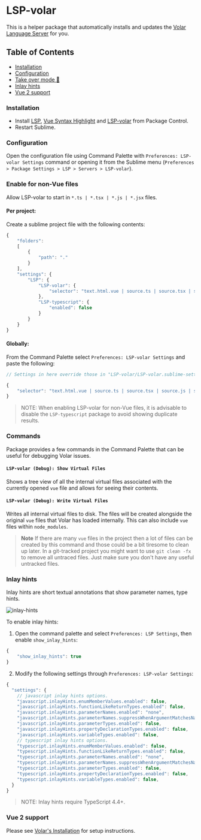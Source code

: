 # LSP-volar

This is a helper package that automatically installs and updates the [Volar Language Server](https://github.com/johnsoncodehk/volar) for you.

## Table of Contents
  - [Installation](#installation)
  - [Configuration](#configuration)
  - [Take over mode 🤝](#enable-for-non-vue-files)
  - [Inlay hints](#inlay-hints)
  - [Vue 2 support](#vue-2-support)

### Installation

* Install [LSP](https://packagecontrol.io/packages/LSP), [Vue Syntax Highlight](https://packagecontrol.io/packages/Vue%20Syntax%20Highlight) and [LSP-volar](https://packagecontrol.io/packages/LSP-volar) from Package Control.
* Restart Sublime.

### Configuration

Open the configuration file using Command Palette with `Preferences: LSP-volar Settings` command or opening it from the Sublime menu (`Preferences > Package Settings > LSP > Servers > LSP-volar`).

### Enable for non-Vue files

Allow LSP-volar to start in `*.ts | *.tsx | *.js | *.jsx` files.

#### Per project:

Create a sublime project file with the following contents:

```js
{
    "folders":
    [
        {
            "path": "."
        }
    ],
    "settings": {
        "LSP": {
            "LSP-volar": {
                "selector": "text.html.vue | source.ts | source.tsx | source.js | source.jsx"
            },
            "LSP-typescript": {
                "enabled": false
            }
        }
    }
}
```

#### Globally:

From the Command Palette select `Preferences: LSP-volar Settings` and paste the following:

```js
// Settings in here override those in "LSP-volar/LSP-volar.sublime-settings"

{
    "selector": "text.html.vue | source.ts | source.tsx | source.js | source.jsx"
}
```

> NOTE: When enabling LSP-volar for non-Vue files, it is advisable to disable the `LSP-typescript` package to avoid showing duplicate results.

### Commands

Package provides a few commands in the Command Palette that can be useful for debugging Volar issues.

#### `LSP-volar (Debug): Show Virtual Files`

Shows a tree view of all the internal virtual files associated with the currently opened `vue` file and allows for seeing their contents.

#### `LSP-volar (Debug): Write Virtual Files`

Writes all internal virtual files to disk. The files will be created alongside the original `vue` files that Volar has loaded internally. This can also include `vue` files within `node_modules`.

> **Note**
> If there are many `vue` files in the project then a lot of files can be created by this command and those could be a bit tiresome to clean up later. In a git-tracked project you might want to use `git clean -fx` to remove all untraced files. Just make sure you don't have any useful untracked files.

### Inlay hints

Inlay hints are short textual annotations that show parameter names, type hints.

![inlay-hints](./images/inlay-hints.png)

To enable inlay hints:
1. Open the command palette and select `Preferences: LSP Settings`, then enable `show_inlay_hints`:
```js
{
    "show_inlay_hints": true
}
```

2. Modify the following settings through `Preferences: LSP-volar Settings`:

```js
{
  "settings": {
    // javascript inlay hints options.
    "javascript.inlayHints.enumMemberValues.enabled": false,
    "javascript.inlayHints.functionLikeReturnTypes.enabled": false,
    "javascript.inlayHints.parameterNames.enabled": "none",
    "javascript.inlayHints.parameterNames.suppressWhenArgumentMatchesName": false,
    "javascript.inlayHints.parameterTypes.enabled": false,
    "javascript.inlayHints.propertyDeclarationTypes.enabled": false,
    "javascript.inlayHints.variableTypes.enabled": false,
    // typescript inlay hints options.
    "typescript.inlayHints.enumMemberValues.enabled": false,
    "typescript.inlayHints.functionLikeReturnTypes.enabled": false,
    "typescript.inlayHints.parameterNames.enabled": "none",
    "typescript.inlayHints.parameterNames.suppressWhenArgumentMatchesName": false,
    "typescript.inlayHints.parameterTypes.enabled": false,
    "typescript.inlayHints.propertyDeclarationTypes.enabled": false,
    "typescript.inlayHints.variableTypes.enabled": false,
  }
}
```

> NOTE: Inlay hints require TypeScript 4.4+.

### Vue 2 support

Please see [Volar's Installation](https://github.com/johnsoncodehk/volar/blob/master/docs/installation.md) for setup instructions.

